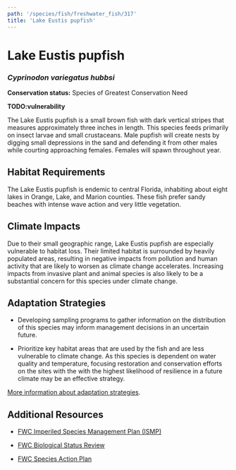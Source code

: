 ```yaml
---
path: '/species/fish/freshwater_fish/317'
title: 'Lake Eustis pupfish'
---
```


# Lake Eustis pupfish
### *Cyprinodon variegatus hubbsi*



**Conservation status:** Species of Greatest Conservation Need

**TODO:vulnerability**

The Lake Eustis pupfish is a small brown fish with dark vertical stripes that measures approximately three inches in length. This species feeds primarily on insect larvae and small crustaceans. Male pupfish will create nests by digging small depressions in the sand and defending it from other males while courting approaching females.  Females will spawn throughout year.

    
## Habitat Requirements

The Lake Eustis pupfish is endemic to central Florida, inhabiting about eight lakes in Orange, Lake, and Marion counties. These fish prefer sandy beaches with intense wave action and very little vegetation.

## Climate Impacts

Due to their small geographic range, Lake Eustis pupfish are especially vulnerable to habitat loss. Their limited habitat is surrounded by heavily populated areas, resulting in negative impacts from pollution and human activity that are likely to worsen as climate change accelerates.  Increasing impacts from invasive plant and animal species is also likely to be a substantial concern for this species under climate change.

## Adaptation Strategies

- Developing sampling programs to gather information on the distribution of this species may inform management decisions in an uncertain future.

- Prioritize key habitat areas that are used by the fish and are less vulnerable to climate change.   As this species is dependent on water quality and temperature, focusing restoration and conservation efforts on the sites with the with the highest likelihood of resilience in a future climate may be an effective strategy.


[More information about adaptation strategies](/strategies).


## Additional Resources

- [FWC Imperiled Species Management Plan (ISMP)](http://myfwc.com/media/4133167/Floridas-Imperiled-Species-Management-Plan-2016-2026.pdf)

- [FWC Biological Status Review](http://www.myfwc.com/media/2273334/Lake-Eustis-pupfish-BSR.pdf)

- [FWC Species Action Plan](http://myfwc.com/media/2720109/Lake-Eustis-Pupfish-Species-Action-Plan-Final-Draft.pdf)
